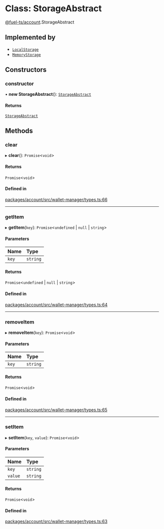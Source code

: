 # Class: StorageAbstract

[@fuel-ts/account](/api/Account/index.md).StorageAbstract

## Implemented by

- [`LocalStorage`](/api/Account/LocalStorage.md)
- [`MemoryStorage`](/api/Account/MemoryStorage.md)

## Constructors

### constructor

• **new StorageAbstract**(): [`StorageAbstract`](/api/Account/StorageAbstract.md)

#### Returns

[`StorageAbstract`](/api/Account/StorageAbstract.md)

## Methods

### clear

▸ **clear**(): `Promise`&lt;`void`\>

#### Returns

`Promise`&lt;`void`\>

#### Defined in

[packages/account/src/wallet-manager/types.ts:66](https://github.com/FuelLabs/fuels-ts/blob/067580a5/packages/account/src/wallet-manager/types.ts#L66)

___

### getItem

▸ **getItem**(`key`): `Promise`&lt;`undefined` \| ``null`` \| `string`\>

#### Parameters

| Name | Type |
| :------ | :------ |
| `key` | `string` |

#### Returns

`Promise`&lt;`undefined` \| ``null`` \| `string`\>

#### Defined in

[packages/account/src/wallet-manager/types.ts:64](https://github.com/FuelLabs/fuels-ts/blob/067580a5/packages/account/src/wallet-manager/types.ts#L64)

___

### removeItem

▸ **removeItem**(`key`): `Promise`&lt;`void`\>

#### Parameters

| Name | Type |
| :------ | :------ |
| `key` | `string` |

#### Returns

`Promise`&lt;`void`\>

#### Defined in

[packages/account/src/wallet-manager/types.ts:65](https://github.com/FuelLabs/fuels-ts/blob/067580a5/packages/account/src/wallet-manager/types.ts#L65)

___

### setItem

▸ **setItem**(`key`, `value`): `Promise`&lt;`void`\>

#### Parameters

| Name | Type |
| :------ | :------ |
| `key` | `string` |
| `value` | `string` |

#### Returns

`Promise`&lt;`void`\>

#### Defined in

[packages/account/src/wallet-manager/types.ts:63](https://github.com/FuelLabs/fuels-ts/blob/067580a5/packages/account/src/wallet-manager/types.ts#L63)
